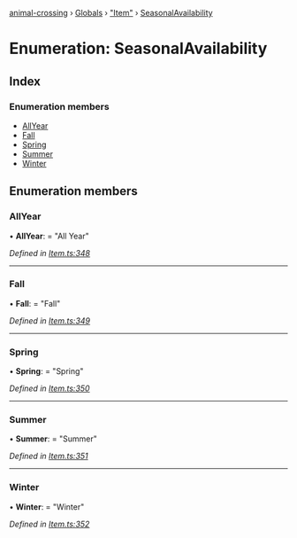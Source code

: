 [animal-crossing](../README.md) › [Globals](../globals.md) › ["Item"](../modules/_item_.md) › [SeasonalAvailability](_item_.seasonalavailability.md)

# Enumeration: SeasonalAvailability

## Index

### Enumeration members

* [AllYear](_item_.seasonalavailability.md#allyear)
* [Fall](_item_.seasonalavailability.md#fall)
* [Spring](_item_.seasonalavailability.md#spring)
* [Summer](_item_.seasonalavailability.md#summer)
* [Winter](_item_.seasonalavailability.md#winter)

## Enumeration members

###  AllYear

• **AllYear**: = "All Year"

*Defined in [Item.ts:348](https://github.com/Norviah/animal-crossing/blob/18dc317/module/types/Item.ts#L348)*

___

###  Fall

• **Fall**: = "Fall"

*Defined in [Item.ts:349](https://github.com/Norviah/animal-crossing/blob/18dc317/module/types/Item.ts#L349)*

___

###  Spring

• **Spring**: = "Spring"

*Defined in [Item.ts:350](https://github.com/Norviah/animal-crossing/blob/18dc317/module/types/Item.ts#L350)*

___

###  Summer

• **Summer**: = "Summer"

*Defined in [Item.ts:351](https://github.com/Norviah/animal-crossing/blob/18dc317/module/types/Item.ts#L351)*

___

###  Winter

• **Winter**: = "Winter"

*Defined in [Item.ts:352](https://github.com/Norviah/animal-crossing/blob/18dc317/module/types/Item.ts#L352)*
